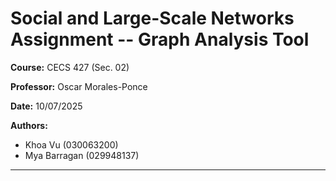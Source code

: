 # Social and Large-Scale Networks Assignment -- Graph Analysis Tool

**Course:** CECS 427 (Sec. 02)

**Professor:** Oscar Morales-Ponce

**Date:** 10/07/2025

**Authors:**

- Khoa Vu (030063200)
- Mya Barragan (029948137)

------------------------------------------------------------------------
